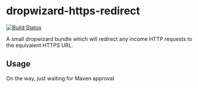 # dropwizard-https-redirect

[![Build Status](https://travis-ci.org/gruelbox/dropwizard-https-redirect.svg?branch=master)](https://travis-ci.org/gruelbox/dropwizard-https-redirect)

A small dropwizard bundle which will redirect any income HTTP requests to the equivalent HTTPS URL.

## Usage

On the way, just waiting for Maven approval